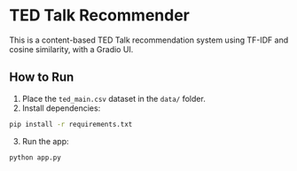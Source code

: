 # TED Talk Recommender

This is a content-based TED Talk recommendation system using TF-IDF and cosine similarity, with a Gradio UI.

## How to Run

1. Place the `ted_main.csv` dataset in the `data/` folder.
2. Install dependencies:
```bash
pip install -r requirements.txt
```
3. Run the app:
```bash
python app.py
```